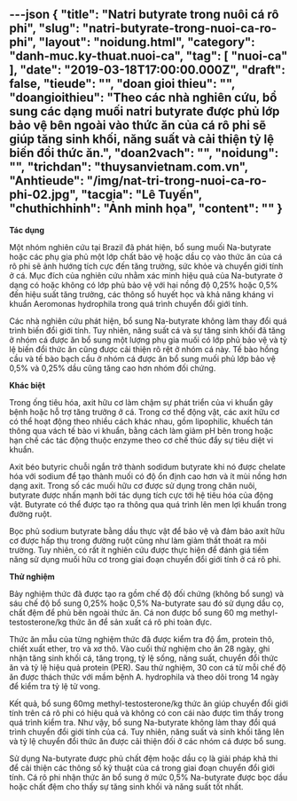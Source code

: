 ---json
{
    "title": "Natri butyrate trong nuôi cá rô phi",
    "slug": "natri-butyrate-trong-nuoi-ca-ro-phi",
    "layout": "noidung.html",
    "category": "danh-muc.ky-thuat.nuoi-ca",
    "tag": [
        "nuoi-ca"
    ],
    "date": "2019-03-18T17:00:00.000Z",
    "draft": false,
    "tieude": "",
    "doan gioi thieu": "",
    "doangioithieu": "Theo các nhà nghiên cứu, bổ sung các dạng muối natri butyrate được phủ lớp bảo vệ bên ngoài vào thức ăn của cá rô phi sẽ giúp tăng sinh khối, năng suất và cải thiện tỷ lệ biến đổi thức ăn.",
    "doan2vach": "",
    "noidung": "",
    "trichdan": "thuysanvietnam.com.vn",
    "Anhtieude": "/img/nat-tri-trong-nuoi-ca-ro-phi-02.jpg",
    "tacgia": "Lê Tuyến",
    "chuthichhinh": "Ảnh minh họa",
    "__content__": ""
}
---
<p><strong>T&aacute;c dụng</strong></p>

<p>Một nh&oacute;m nghi&ecirc;n cứu tại Brazil đ&atilde; ph&aacute;t hiện, bổ sung muối Na-butyrate hoặc c&aacute;c phụ gia phủ một lớp chất bảo vệ hoặc dầu cọ v&agrave;o thức ăn của c&aacute; r&ocirc; phi sẽ ảnh hướng t&iacute;ch cực đến tăng trưởng, sức khỏe v&agrave; chuyển giới t&iacute;nh ở c&aacute;. Mục đ&iacute;ch của nghi&ecirc;n cứu nhằm x&aacute;c minh hiệu quả của Na-butyrate ở dạng c&oacute; hoặc kh&ocirc;ng c&oacute; lớp phủ bảo vệ với hai nồng độ 0,25% hoặc 0,5% đến hiệu suất tăng trưởng, c&aacute;c th&ocirc;ng số huyết học v&agrave; khả năng kh&aacute;ng vi khuẩn Aeromonas hydrophila trong qu&aacute; tr&igrave;nh chuyển đổi giới t&iacute;nh.</p>

<p>C&aacute;c nh&agrave; nghi&ecirc;n cứu ph&aacute;t hiện, bổ sung Na-butyrate kh&ocirc;ng l&agrave;m thay đổi qu&aacute; tr&igrave;nh biến đổi giới t&iacute;nh. Tuy nhi&ecirc;n, năng suất c&aacute; v&agrave; sự tăng sinh khối đ&atilde; tăng ở nh&oacute;m c&aacute; được ăn bổ sung một lượng phụ gia muối c&oacute; lớp phủ bảo vệ v&agrave; tỷ lệ biến đổi thức ăn cũng được cải thiện r&otilde; rệt ở nh&oacute;m c&aacute; n&agrave;y. Tế b&agrave;o hồng cầu v&agrave; tế b&agrave;o bạch cầu ở nh&oacute;m c&aacute; được ăn bổ sung muối phủ lớp bảo vệ 0,5% v&agrave; 0,25% dầu cũng tăng cao hơn nh&oacute;m đối chứng.</p>

<p><strong>Kh&aacute;c biệt</strong></p>

<p>Trong ống ti&ecirc;u h&oacute;a, axit hữu cơ l&agrave;m chậm sự ph&aacute;t triển của vi khuẩn g&acirc;y bệnh hoặc hỗ trợ tăng trưởng ở c&aacute;. Trong cơ thể động vật, c&aacute;c axit hữu cơ c&oacute; thể hoạt động theo nhiều c&aacute;ch kh&aacute;c nhau, gồm lipophilic, khuếch t&aacute;n th&ocirc;ng qua v&aacute;ch tế b&agrave;o vi khuẩn, bằng c&aacute;ch l&agrave;m giảm pH b&ecirc;n trong hoặc hạn chế c&aacute;c t&aacute;c động thuộc enzyme theo cơ chế th&uacute;c đẩy sự ti&ecirc;u diệt vi khuẩn.</p>

<p>Axit b&eacute;o butyric chuỗi ngắn trở th&agrave;nh sodidum butyrate khi n&oacute; được chelate h&oacute;a với sodium để tạo th&agrave;nh muối c&oacute; độ ổn định cao hơn v&agrave; &iacute;t m&ugrave;i nồng hơn dạng axit. Trong số c&aacute;c muối hữu cơ được sử dụng trong chăn nu&ocirc;i, butyrate được nhấn mạnh bởi t&aacute;c dụng t&iacute;ch cực tới hệ ti&ecirc;u h&oacute;a của động vật. Butyrate c&oacute; thể được tạo ra th&ocirc;ng qua qu&aacute; tr&igrave;nh l&ecirc;n men lợi khuẩn trong đường ruột.</p>

<p>Bọc phủ sodium butyrate bằng dầu thực vật để bảo vệ v&agrave; đảm bảo ax&iacute;t hữu cơ được hấp thụ trong đường ruột cũng như l&agrave;m giảm thất tho&aacute;t ra m&ocirc;i trường. Tuy nhi&ecirc;n, c&oacute; rất &iacute;t nghi&ecirc;n cứu được thực hiện để đ&aacute;nh gi&aacute; tiềm năng sử dụng muối hữu cơ trong giai đoạn chuyển đổi giới t&iacute;nh ở c&aacute; r&ocirc; phi.</p>

<p><strong>Thử nghiệm</strong></p>

<p>Bảy nghiệm thức đ&atilde; được tạo ra gồm chế độ đối chứng (kh&ocirc;ng bổ sung) v&agrave; s&aacute;u chế độ bổ sung 0,25% hoặc 0,5% Na-butyrate sau đ&oacute; sử dụng dầu cọ, chất đệm để phủ b&ecirc;n ngo&agrave;i thức ăn. C&aacute; non được bổ sung 60 mg methyl-testosterone/kg thức ăn để sản xuất c&aacute; r&ocirc; phi to&agrave;n đực.</p>

<p>Thức ăn mẫu của từng nghiệm thức đ&atilde; được kiểm tra độ ẩm, protein th&ocirc;, chiết xuất ether, tro v&agrave; xơ th&ocirc;. V&agrave;o cuối thử nghiệm cho ăn 28 ng&agrave;y, ghi nhận tăng sinh khối c&aacute;, tăng trọng, tỷ lệ sống, năng suất, chuyển đổi thức ăn v&agrave; tỷ lệ hiệu quả protein (PER). Sau thử nghiệm, 30 con c&aacute; từ mỗi chế độ ăn được th&aacute;ch thức với mầm bệnh A. hydrophila v&agrave; theo d&otilde;i trong 14 ng&agrave;y để kiểm tra tỷ lệ tử vong.</p>

<p>Kết quả, bổ sung 60mg methyl-testosterone/kg thức ăn gi&uacute;p chuyển đổi giới t&iacute;nh tr&ecirc;n c&aacute; r&ocirc; phi c&oacute; hiệu quả v&agrave; kh&ocirc;ng c&oacute; con c&aacute;i n&agrave;o được t&igrave;m thấy trong qu&aacute; tr&igrave;nh kiểm tra. Như vậy, bổ sung Na-butyrate kh&ocirc;ng l&agrave;m thay đổi qu&aacute; tr&igrave;nh chuyển đổi giới t&iacute;nh của c&aacute;. Tuy nhi&ecirc;n, năng suất v&agrave; sinh khối tăng l&ecirc;n v&agrave; tỷ lệ chuyển đổi thức ăn được cải thiện đối ở c&aacute;c nh&oacute;m c&aacute; được bổ sung.</p>

<p>Sử dụng Na-butyrate được phủ chất đệm hoặc dầu cọ l&agrave; giải ph&aacute;p khả thi để cải thiện c&aacute;c th&ocirc;ng số kỹ thuật của c&aacute; trong giai đoạn chuyển đổi giới t&iacute;nh. C&aacute; r&ocirc; phi nhận thức ăn bổ sung ở mức 0,5% Na-butyrate được bọc dầu hoặc chất đệm cho thấy sự tăng sinh khối v&agrave; năng suất tốt nhất.</p>
